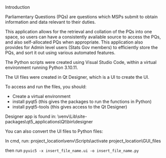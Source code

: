 Introduction

Parliamentary Questions (PQs) are questions which MSPs submit to obtain information and data relevant to their duties.

This application allows for the retrieval and collation of the PQs into one space, so users can have a consistently available source to access the PQs, and also self-allocated PQs when appropriate.
This application also provides for Admin level users (Stats Gov members) to efficiently store the PQs, and sort it out using various automated features. 

The Python scripts were created using Visual Studio Code, within a virtual environment running Python 3.10.11.

The UI files were created in Qt Designer, which is a UI to create the UI.

To access and run the files, you should:

- Create a virtual environment
- install pyqt5 (this gives the packages to run the functions in Python)
- install pyqt5-tools (this gives access to the Qt Designer)

Designer app is found in:
\venv\Lib\site-packages\qt5_applications\Qt\bin\designer

You can also convert the UI files to Python files:

In cmd, run:
project_location\venv\Scripts\activate
project_location\GUI_files

then run `pyuic5 -x insert_file_name.ui -o insert_file_name.py`
